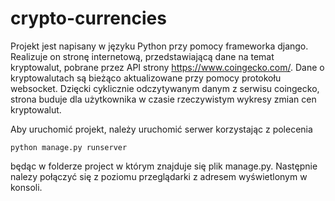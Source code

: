# crypto-currencies

Projekt jest napisany w języku Python przy pomocy frameworka django.
Realizuje on stronę internetową, przedstawiającą dane na temat kryptowalut, pobrane przez API strony https://www.coingecko.com/.
Dane o kryptowalutach są bieżąco aktualizowane przy pomocy protokołu websocket.
Dzięcki cyklicznie odczytywanym danym z serwisu coingecko, strona buduje dla użytkownika w czasie rzeczywistym wykresy zmian cen kryptowalut.

Aby uruchomić projekt, należy uruchomić serwer korzystając z polecenia
```
python manage.py runserver
```
będąc w folderze project w którym znajduje się plik manage.py.
Następnie nalezy połączyć się z poziomu przeglądarki z adresem wyświetlonym w konsoli.

